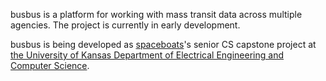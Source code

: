 busbus is a platform for working with mass transit data across multiple
agencies. The project is currently in early development.

busbus is being developed as [spaceboats][spaceboats]'s senior CS capstone
project at [the University of Kansas Department of Electrical Engineering and
Computer Science][ku-eecs].

[spaceboats]: https://spaceboats.github.io/
[ku-eecs]: http://eecs.ku.edu/
